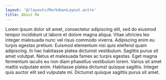 ```yaml
---
layout: '@/layouts/MarkdownLayout.astro'
title: About Me
---
```


Lorem ipsum dolor sit amet, consectetur adipiscing elit, sed do eiusmod
tempor incididunt ut labore et dolore magna aliqua. Vitae ultricies leo
integer malesuada nunc vel risus commodo viverra. Adipiscing enim eu turpis
egestas pretium. Euismod elementum nisi quis eleifend quam adipiscing. In
hac habitasse platea dictumst vestibulum. Sagittis purus sit amet volutpat.
Netus et malesuada fames ac turpis egestas. Eget magna fermentum iaculis eu
non diam phasellus vestibulum lorem. Varius sit amet mattis vulputate enim.
Habitasse platea dictumst quisque sagittis. Integer quis auctor elit sed
vulputate mi. Dictumst quisque sagittis purus sit amet.
